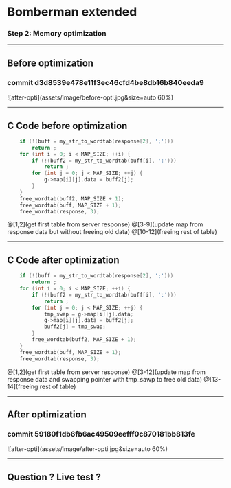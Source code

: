 # Bomberman extended

### Step 2: Memory optimization

---

## Before optimization

### commit d3d8539e478e11f3ec46cfd4be8db16b840eeda9

![after-opti](assets/image/before-opti.jpg&size=auto 60%)

---

## C Code before optimization


```c
	if (!(buff = my_str_to_wordtab(response[2], ';')))
		return ;
	for (int i = 0; i < MAP_SIZE; ++i) {
		if (!(buff2 = my_str_to_wordtab(buff[i], ':')))
			return ;
		for (int j = 0; j < MAP_SIZE; ++j) {
			g->map[i][j].data = buff2[j];
		}
	}
	free_wordtab(buff2, MAP_SIZE + 1);
	free_wordtab(buff, MAP_SIZE + 1);
	free_wordtab(response, 3);
```

@[1,2](get first table from server response)
@[3-9](update map from response data but without freeing old data)
@[10-12](freeing rest of table)

---

## C Code after optimization

```c
	if (!(buff = my_str_to_wordtab(response[2], ';')))
		return ;
	for (int i = 0; i < MAP_SIZE; ++i) {
		if (!(buff2 = my_str_to_wordtab(buff[i], ':')))
			return ;
		for (int j = 0; j < MAP_SIZE; ++j) {
			tmp_swap = g->map[i][j].data;
			g->map[i][j].data = buff2[j];
			buff2[j] = tmp_swap;
		}
		free_wordtab(buff2, MAP_SIZE + 1);
	}
	free_wordtab(buff, MAP_SIZE + 1);
	free_wordtab(response, 3);
```

@[1,2](get first table from server response)
@[3-12](update map from response data and swapping pointer with tmp_sawp to free old data)
@[13-14](freeing rest of table)

---

## After optimization

### commit 59180f1db6fb6ac49509eefff0c870181bb813fe

![after-opti](assets/image/after-opti.jpg&size=auto 60%)

---

## Question ? Live test ?
